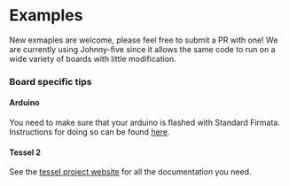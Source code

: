 # Examples

New exmaples are welcome, please feel free to submit a PR with one! We are currently using Johnny-five since it allows the same code to run on a wide variety of boards with little modification.

### Board specific tips
#### Arduino
You need to make sure that your arduino is flashed with Standard Firmata. Instructions for doing so can be found [here](https://github.com/rwaldron/johnny-five/wiki/Getting-Started#trouble-shooting).

#### Tessel 2
See the [tessel project website](https://tessel.io/) for all the documentation you need.


